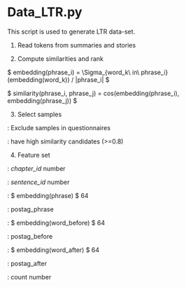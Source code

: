 # Data_LTR.py

This script is used to generate LTR data-set.

1. Read tokens from summaries and stories

2. Compute similarities and rank

$ embedding(phrase_i) = \Sigma_{word_k\ in\ phrase_i}(embedding(word_k)) / |phrase_i| $

$ similarity(phrase_i, phrase_j) = cos(embedding(phrase_i), embedding(phrase_j)) $

3. Select samples

: Exclude samples in questionnaires

: have high similarity candidates (>=0.8)

4. Feature set

: *chapter_id* number

: *sentence_id* number

: $ embedding(phrase) $ 64

: postag_phrase

: $ embedding(word_before) $ 64

: postag_before

: $ embedding(word_after) $ 64

: postag_after

: count number

